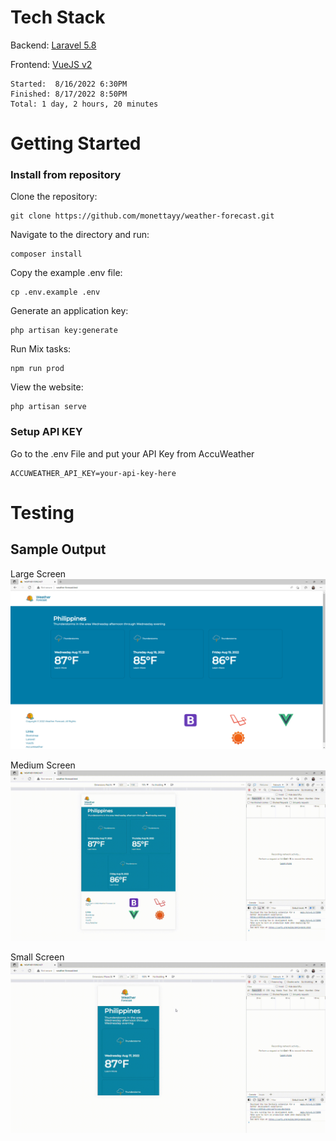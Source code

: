 # Tech Stack

Backend: [Laravel 5.8](https://laravel.com/docs/5.8/readme)

Frontend: [VueJS v2](https://v2.vuejs.org/)

    Started:  8/16/2022 6:30PM
    Finished: 8/17/2022 8:50PM
    Total: 1 day, 2 hours, 20 minutes


# Getting Started


### Install from repository

Clone the repository:

    git clone https://github.com/monettayy/weather-forecast.git

Navigate to the directory and run:

    composer install

Copy the example .env file:

    cp .env.example .env

Generate an application key:

    php artisan key:generate

Run Mix tasks:

    npm run prod

View the website:

    php artisan serve
    
### Setup API KEY

Go to the .env File and put your API Key from AccuWeather 

    ACCUWEATHER_API_KEY=your-api-key-here


# Testing
## Sample Output
Large Screen
![Large Screen](external/images/lg.PNG)

Medium Screen
![Medium Screen](external/gifs/md.gif)

Small Screen
![Small Screen](external/gifs/sm.gif)
